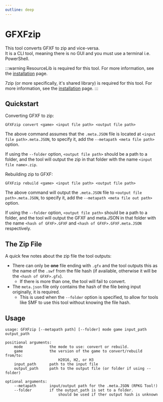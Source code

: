 ```yaml
---
outline: deep
---
```


# GFXFzip

This tool converts GFXF to zip and vice-versa.  
It is a CLI tool, meaning there is no GUI and you must use a terminal i.e. PowerShell.

:::warning
ResourceLib is required for this tool. For more information, see the [installation](/general/installation#resourcelib) page.

7zip (or more specifically, it's shared library) is required for this tool. For more information, see the [installation](/general/installation#_7zip) page.
:::

## Quickstart

Converting GFXF to zip:

```
GFXFzip convert <game> <input file path> <output file path>
```

The above command assumes that the `.meta.JSON` file is located at `<input file path>.meta.JSON`, to specify it,
add the `--metapath <meta file path>` option.

If using the `--folder` option, `<output file path>` should be a path to a folder, and the tool will output the
zip in that folder with the name `<input file name>.zip`.

Rebuilding zip to GFXF:

```
GFXFzip rebuild <game> <input file path> <output file path>
```

The above command will output the `.meta.JSON` file to `<output file path>.meta.JSON`, to specify it,
add the `--metapath <meta file out path>` option.

If using the `--folder` option, `<output file path>` should be a path to a folder, and the tool will output the
GFXF and meta.JSON in that folder with the name `<hash of GFXF>.GFXF` and `<hash of GFXF>.GFXF.meta.JSON` respectively.

## The Zip File

A quick few notes about the zip file the tool outputs:
- There can only be **one** file ending with `.gfx` and the tool outputs this as the name of the `.swf` from the file hash
    (if available, otherwise it will be the `<hash of GFXF>.gfx`).
    - If there is more than one, the tool will fail to convert.
- The `meta.json` file only contains the hash of the file being input originally, it is required.
    - This is used when the `--folder` option is specified, to allow for tools like SMF to use this tool without knowing the file hash.

## Usage

```
usage: GFXFzip [--metapath path] [--folder] mode game input_path output_path

positional arguments:
    mode            the mode to use: convert or rebuild.
    game            the version of the game to convert/rebuild from/to:
                        H2016, H2, or H3
    input_path      path to the input file
    output_path     path to the output file (or folder if using --folder)

optional arguments:
    --metapath      input/output path for the .meta.JSON (RPKG Tool!)
    --folder        if the output_path is set to a folder.
                        should be used if ther output hash is unknown
```
